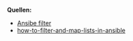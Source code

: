 **Quellen:**

* [Ansibe filter](https://docs.ansible.com/ansible/latest/user_guide/playbooks_filters.html)
* [how-to-filter-and-map-lists-in-ansible](https://www.tailored.cloud/devops/how-to-filter-and-map-lists-in-ansible/)